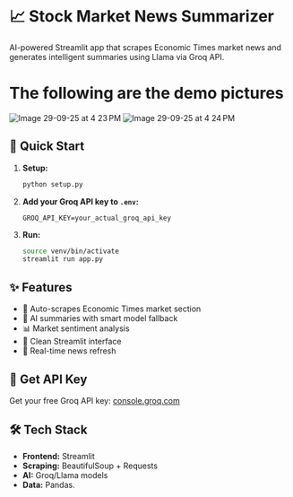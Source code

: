 # 📈 Stock Market News Summarizer

AI-powered Streamlit app that scrapes Economic Times market news and generates intelligent summaries using Llama via Groq API.

# The following are the demo pictures

![Image 29-09-25 at 4 23 PM](https://github.com/user-attachments/assets/8cf7a09d-26e1-4e93-82ee-cc5214463028)
![Image 29-09-25 at 4 24 PM](https://github.com/user-attachments/assets/5d0350c6-e2c0-4934-94be-5d0a6472364f)



## 🚀 Quick Start

1. **Setup:**
   ```bash
   python setup.py
   ```

2. **Add your Groq API key to `.env`:**
   ```
   GROQ_API_KEY=your_actual_groq_api_key
   ```

3. **Run:**
   ```bash
   source venv/bin/activate
   streamlit run app.py
   ```

## ✨ Features

- 📰 Auto-scrapes Economic Times market section
- 🤖 AI summaries with smart model fallback
- 📊 Market sentiment analysis  
- 🎨 Clean Streamlit interface
- 📱 Real-time news refresh

## 🔑 Get API Key

Get your free Groq API key: [console.groq.com](https://console.groq.com/)

## 🛠️ Tech Stack

- **Frontend:** Streamlit
- **Scraping:** BeautifulSoup + Requests  
- **AI:** Groq/Llama models
- **Data:** Pandas.
